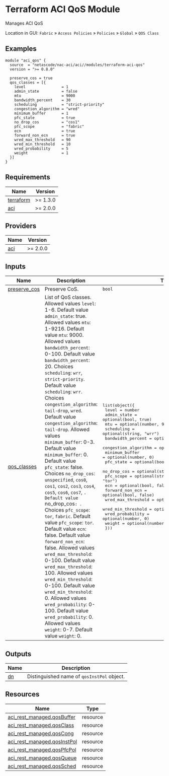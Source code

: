 <!-- BEGIN_TF_DOCS -->
# Terraform ACI QoS Module

Manages ACI QoS

Location in GUI:
`Fabric` » `Access Policies` » `Policies` » `Global` » `QOS Class`

## Examples

```hcl
module "aci_qos" {
  source  = "netascode/nac-aci/aci//modules/terraform-aci-qos"
  version = ">= 0.8.0"

  preserve_cos = true
  qos_classes = [{
    level                = 1
    admin_state          = false
    mtu                  = 9000
    bandwidth_percent    = 30
    scheduling           = "strict-priority"
    congestion_algorithm = "wred"
    minimum_buffer       = 1
    pfc_state            = true
    no_drop_cos          = "cos1"
    pfc_scope            = "fabric"
    ecn                  = true
    forward_non_ecn      = true
    wred_max_threshold   = 90
    wred_min_threshold   = 10
    wred_probability     = 5
    weight               = 1
  }]
}
```

## Requirements

| Name | Version |
|------|---------|
| <a name="requirement_terraform"></a> [terraform](#requirement\_terraform) | >= 1.3.0 |
| <a name="requirement_aci"></a> [aci](#requirement\_aci) | >= 2.0.0 |

## Providers

| Name | Version |
|------|---------|
| <a name="provider_aci"></a> [aci](#provider\_aci) | >= 2.0.0 |

## Inputs

| Name | Description | Type | Default | Required |
|------|-------------|------|---------|:--------:|
| <a name="input_preserve_cos"></a> [preserve\_cos](#input\_preserve\_cos) | Preserve CoS. | `bool` | `false` | no |
| <a name="input_qos_classes"></a> [qos\_classes](#input\_qos\_classes) | List of QoS classes. Allowed values `level`: 1-6. Default value `admin_state`: true. Allowed values `mtu`: 1-9216. Default value `mtu`: 9000. Allowed values `bandwidth_percent`: 0-100. Default value `bandwidth_percent`: 20. Choices `scheduling`: `wrr`, `strict-priority`. Default value `scheduling`: `wrr`. Choices `congestion_algorithm`: `tail-drop`, `wred`. Default value `congestion_algorithm`: `tail-drop`. Allowed values `minimum_buffer`: 0-3. Default value `minimum_buffer`: 0. Default value `pfc_state`: false. Choices `no_drop_cos`: `unspecified`, `cos0`, `cos1`, `cos2`, `cos3`, `cos4`, `cos5`, `cos6`, `cos7`, `. Default value `no\_drop\_cos`: `. Choices `pfc_scope`: `tor`, `fabric`. Default value `pfc_scope`: `tor`. Default value `ecn`: false. Default value `forward_non_ecn`: false. Allowed values `wred_max_threshold`: 0-100. Default value `wred_max_threshold`: 100. Allowed values `wred_min_threshold`: 0-100. Default value `wred_min_threshold`: 0. Allowed values `wred_probability`: 0-100. Default value `wred_probability`: 0. Allowed values `weight`: 0-7. Default value `weight`: 0. | <pre>list(object({<br>    level                = number<br>    admin_state          = optional(bool, true)<br>    mtu                  = optional(number, 9000)<br>    scheduling           = optional(string, "wrr")<br>    bandwidth_percent    = optional(number, 20)<br>    congestion_algorithm = optional(string, "tail-drop")<br>    minimum_buffer       = optional(number, 0)<br>    pfc_state            = optional(bool, false)<br>    no_drop_cos          = optional(string, "")<br>    pfc_scope            = optional(string, "tor")<br>    ecn                  = optional(bool, false)<br>    forward_non_ecn      = optional(bool, false)<br>    wred_max_threshold   = optional(number, 100)<br>    wred_min_threshold   = optional(number, 0)<br>    wred_probability     = optional(number, 0)<br>    weight               = optional(number, 0)<br>  }))</pre> | `[]` | no |

## Outputs

| Name | Description |
|------|-------------|
| <a name="output_dn"></a> [dn](#output\_dn) | Distinguished name of `qosInstPol` object. |

## Resources

| Name | Type |
|------|------|
| [aci_rest_managed.qosBuffer](https://registry.terraform.io/providers/CiscoDevNet/aci/latest/docs/resources/rest_managed) | resource |
| [aci_rest_managed.qosClass](https://registry.terraform.io/providers/CiscoDevNet/aci/latest/docs/resources/rest_managed) | resource |
| [aci_rest_managed.qosCong](https://registry.terraform.io/providers/CiscoDevNet/aci/latest/docs/resources/rest_managed) | resource |
| [aci_rest_managed.qosInstPol](https://registry.terraform.io/providers/CiscoDevNet/aci/latest/docs/resources/rest_managed) | resource |
| [aci_rest_managed.qosPfcPol](https://registry.terraform.io/providers/CiscoDevNet/aci/latest/docs/resources/rest_managed) | resource |
| [aci_rest_managed.qosQueue](https://registry.terraform.io/providers/CiscoDevNet/aci/latest/docs/resources/rest_managed) | resource |
| [aci_rest_managed.qosSched](https://registry.terraform.io/providers/CiscoDevNet/aci/latest/docs/resources/rest_managed) | resource |
<!-- END_TF_DOCS -->